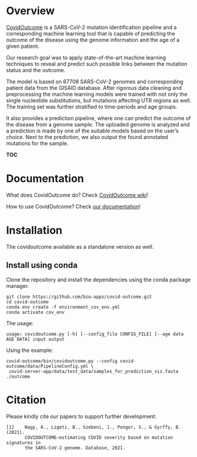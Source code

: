 # Overview
[CovidOutcome](https://covidoutcome.bio-ml.com) is a SARS-CoV-2 mutation identification pipeline and a corresponding machine learning tool that is capable of predicting the outcome of the disease using the genome information and the age of a given patient.

Our research goal was to apply state-of-the-art machine learning techniques to reveal and predict such possible links between the mutation status and the outcome. 

The model is based on 67708 SARS-CoV-2 genomes and corresponding patient data from the GISAID database. After rigorous data cleaning and preprocessing the machine learning models were trained with not only the single nucleotide substitutions, but mutations affecting UTR regions as well. The training set was further stratified to time-periods and age groups.

It also provides a prediction pipeline, where one can predict the outcome of the disease from a genome sample. The uploaded genome is analyzed and a prediction is made by one of the suitable models based on the user’s choice. Next to the prediction, we also output the found annotated mutations for the sample.

__TOC__


# Documentation

What does CovidOutcome do? Check [CovidOutcome wiki](https://github.com/bio-apps/covid-outcome/wiki/CovidOutcome)!

How to use CovidOutcome? Check [our documentation](https://github.com/bio-apps/covid-outcome/wiki/Documentation)!

# Installation
The covidoutcome available as a standalone version as well. 

## Install using conda
Clone the repository and install the dependencies using the conda package manager.

```
git clone https://github.com/bio-apps/covid-outcome.git
cd covid-outcome
conda env create -f environment_cov_env.yml
conda activate cov_env
```
The usage:
```
usage: covidoutcome.py [-h] [--config_file CONFIG_FILE] [--age data AGE DATA] input output
 ```
 Using the example:
 ```
 covid-outcome/bin/covidoutcome.py --config covid-outcome/data/PipelineConfig.yml \
  covid-server-app/data/test_data/samples_for_prediction_viz.fasta ./outcome
```

# Citation

Please kindly cite our papers to support further development:
```
[1]    Nagy, Á., Ligeti, B., Szebeni, J., Pongor, S., & Gyrffy, B. (2021).
       COVIDOUTCOME—estimating COVID severity based on mutation signatures in 
       the SARS-CoV-2 genome. Database, 2021. 
```


